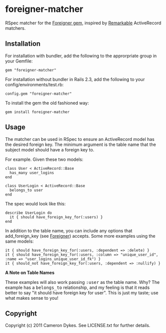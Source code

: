 # foreigner-matcher

RSpec matcher for the [Foreigner gem](https://github.com/matthuhiggins/foreigner), inspired by [Remarkable](https://github.com/remarkable/remarkable) ActiveRecord matchers.

## Installation

For installation with bundler, add the following to the approrpriate group in your Gemfile:

    gem "foreigner-matcher"

For installation without bundler in Rails 2.3, add the following to your config/environments/test.rb:

    config.gem "foreigner-matcher"

To install the gem the old fashioned way:

    gem install foreigner-matcher

## Usage

The matcher can be used in RSpec to ensure an ActiveRecord model has the desired foreign key. The minimum argument is the table name that the subject model should have a foreign key to.

For example. Given these two models:

    class User < ActiveRecord::Base
      has_many user_logins
    end

    class UserLogin < ActiveRecord::Base
      belongs_to user
    end

The spec would look like this:

    describe UserLogin do
      it { should have_foreign_key_for(:users) }
    end

In addition to the table name, you can include any options that add_foreign_key (see [Foreigner](https://github.com/matthuhiggins/foreigner)) accepts. Some more examples using the same models:

    it { should have_foreign_key_for(:users, :dependent => :delete) }
    it { should have_foreign_key_for(:users, :column => "unique_user_id", :name => "user_logins_unique_user_id_fk") }
    it { should_not have_foreign_key_for(:users, :dependent => :nullify) }

**A Note on Table Names**

These examples will also work passing <tt>:user</tt> as the table name. Why? The example has a <tt>belongs_to</tt> relationship, and my feeling is that it reads better to say "it should have foreign key for user". This is just my taste; use what makes sense to you!

## Copyright

Copyright (c) 2011 Cameron Dykes. See LICENSE.txt for further details.
